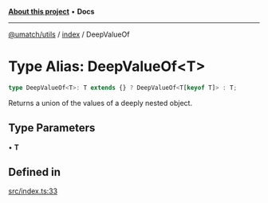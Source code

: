 [**About this project**](../../README.md) • **Docs**

***

[@umatch/utils](../../api.md) / [index](../README.md) / DeepValueOf

# Type Alias: DeepValueOf\<T\>

```ts
type DeepValueOf<T>: T extends {} ? DeepValueOf<T[keyof T]> : T;
```

Returns a union of the values of a deeply nested object.

## Type Parameters

• **T**

## Defined in

[src/index.ts:33](https://github.com/umatch-oficial/utils/blob/main/src/index.ts#L33)
